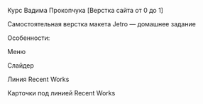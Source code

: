 Курс Вадима Прокопчука [Верстка сайта от 0 до 1]

Самостоятельная верстка макета Jetro — домашнее задание

Особенности:

Меню

Слайдер

Линия Recent Works

Карточки под линией Recent Works

